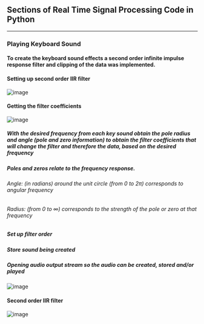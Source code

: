 ## Sections of Real Time Signal Processing Code in Python
***
### Playing Keyboard Sound
#### To create the keyboard sound effects a second order infinite impulse response filter and clipping of the data was implemented. 

#### Setting up second order IIR filter
![image](https://github.com/user-attachments/assets/5c887339-dfe8-442b-be74-51b86d22a6e3)

#### Getting the filter coefficients
![image](https://github.com/user-attachments/assets/62b78268-fe98-4a74-abc5-6f10dedee140)

##### With the desired frequency from each key sound obtain the pole radius and angle (pole and zero information) to obtain the filter coefficients that will change the filter and therefore the data, based on the desired frequency

##### Poles and zeros relate to the frequency response.
###### Angle: (in radians) around the unit circle (from 0 to 2π) corresponds to angular frequency
###### Radius: (from 0 to ∞) corresponds to the strength of the pole or zero at that frequency


##### Set up filter order
##### Store sound being created
##### Opening audio output stream so the audio can be created, stored and/or played
![image](https://github.com/user-attachments/assets/abc6c2a9-4fad-40f0-b5ff-f9210788c342)

#### Second order IIR filter
![image](https://github.com/user-attachments/assets/abf52ebf-a254-4ae1-8b24-d9c20bc8be4a)
